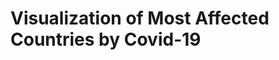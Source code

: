# Visualization of Most Affected Countries by Covid-19

<div class="flourish-embed flourish-bar-chart-race" data-src="visualisation/2204174" data-url="https://flo.uri.sh/visualisation/2204174/embed"><script src="https://public.flourish.studio/resources/embed.js"></script></div>
